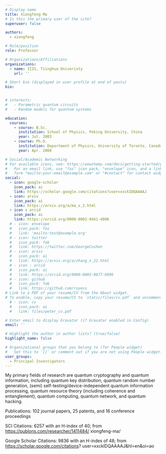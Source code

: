 ```yaml
---
# Display name
title: Xiongfeng Ma
# Is this the primary user of the site?
superuser: false

authors:
  - xiongfeng

# Role/position
role: Professor

# Organizations/Affiliations
organizations:
  - name: IIIS, Tsinghua Univeristy
    url: ''

# Short bio (displayed in user profile at end of posts)
bio:


# interests:
#   - Parametric quantum circuits
#   - Random models for quantum systems

education:
  courses:
    - course: B.Sc.
      institution: School of Physics, Peking University, China
      year: Jul. 2003
    - course: Ph.D.
      institution: Department of Physics, University of Toronto, Canada
      year: Apr. 2008

# Social/Academic Networking
# For available icons, see: https://wowchemy.com/docs/getting-started/page-builder/#icons
#   For an email link, use "fas" icon pack, "envelope" icon, and a link in the
#   form "mailto:your-email@example.com" or "#contact" for contact widget.
social:
  - icon: google-scholar
    icon_pack: ai
    link: https://scholar.google.com/citations?user=xxckIDQAAAAJ
  - icon: arxiv
    icon_pack: ai
    link: https://arxiv.org/a/ma_x_2.html
  - icon : orcid
    icon_pack: ai
    link: https://orcid.org/0000-0002-9441-4006
  # - icon: envelope
  #   icon_pack: fas
  #   link: 'mailto:test@example.org'
  # - icon: twitter
  #   icon_pack: fab
  #   link: https://twitter.com/GeorgeCushen
  # - icon: arxiv
  #   icon_pack: ai
  #   link: https://arxiv.org/a/zhang_x_22.html
  # - icon : orcid
  #   icon_pack: ai
  #   link: https://orcid.org/0000-0003-0677-6996
  # - icon: github
  #   icon_pack: fab
  #   link: https://github.com/royess
# Link to a PDF of your resume/CV from the About widget.
# To enable, copy your resume/CV to `static/files/cv.pdf` and uncomment the lines below.
  # - icon: cv
  #   icon_pack: ai
  #   link: files/peter_cv.pdf

# Enter email to display Gravatar (if Gravatar enabled in Config)
email: ''

# Highlight the author in author lists? (true/false)
highlight_name: false

# Organizational groups that you belong to (for People widget)
#   Set this to `[]` or comment out if you are not using People widget.
user_groups:
  - Principal Investigators
---
```


My primary fields of research are quantum cryptography and quantum information, including quantum key distribution, quantum random number generation, (semi) self-testing/device-independent quantum information processing, quantum resource theory (including coherence and entanglement), quantum computing, quantum network, and quantum hacking.

Publications: 102 journal papers, 25 patents, and 16 conference proceedings

SCI Citations: 6257 with an H-index of 40; from https://publons.com/researcher/1411484/ xiongfeng-ma/

Google Scholar Citations: 9836 with an H-index of 48; from https://scholar.google.com/citations? user=xxckIDQAAAAJ&hl=en&oi=ao
